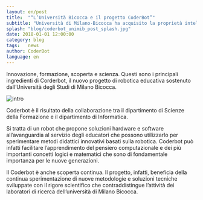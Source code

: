 ```yaml
---
layout: en/post
title:  "“L’Università Bicocca e il progetto CoderBot”"
subtitle: "Università di Milano-Bicocca ha acquisito la proprietà intellettuale del progetto CoderBot."
splash: "blog/coderbot_unimib_post_splash.jpg"
date: 2018-01-01 12:00:00
category: blog
tags:   news
author: CoderBot
language: en
---
```


Innovazione, formazione, scoperta e scienza. Questi sono i principali ingredienti
di Corderbot, il nuovo progetto di robotica educativa sostenuto dall’Università
degli Studi di Milano Bicocca.

![intro]({{site.baseurl}}/img/blog/coderbot_unimib_post_splash.jpg)

Coderbot è il risultato della collaborazione tra il dipartimento di Scienze della
Formazione e il dipartimento di Informatica.

Si tratta di un robot che propone soluzioni hardware e software all’avanguardia al
servizio degli educatori che possono utilizzarlo per sperimentare metodi
didattici innovativi basati sulla robotica. Coderbot può infatti facilitare
l’apprendimento del pensiero computazionale e dei più importanti concetti logici
e matematici che sono di fondamentale importanza per le nuove generazioni.

Il Coderbot è anche scoperta continua. Il progetto, infatti, beneficia della
continua sperimentazione di nuove metodologie e soluzioni tecniche sviluppate
con il rigore scientifico che contraddistingue l’attività dei laboratori di ricerca
dell’università di Milano Bicocca.
